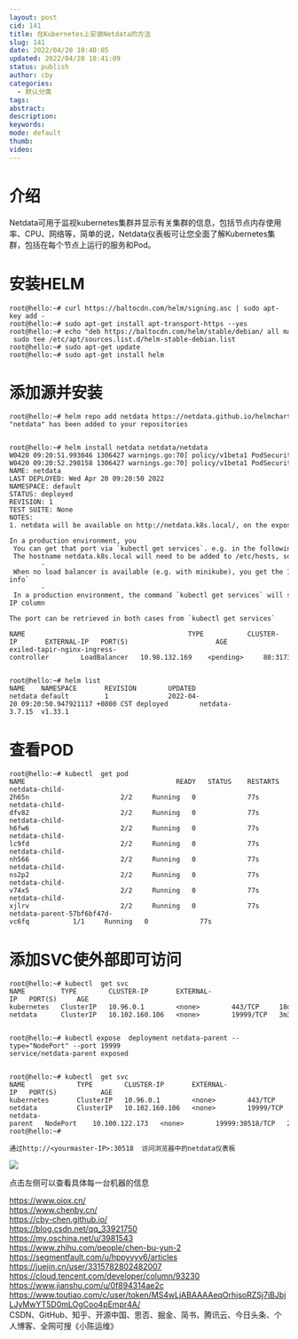 ```yaml
---
layout: post
cid: 141
title: 在Kubernetes上安装Netdata的方法
slug: 141
date: 2022/04/20 10:40:05
updated: 2022/04/20 10:41:09
status: publish
author: cby
categories: 
  - 默认分类
tags: 
abstract: 
description: 
keywords: 
mode: default
thumb: 
video: 
---
```



介绍
==

Netdata可用于监视kubernetes集群并显示有关集群的信息，包括节点内存使用率、CPU、网络等，简单的说，Netdata仪表板可让您全面了解Kubernetes集群，包括在每个节点上运行的服务和Pod。

安装HELM
======

```
root@hello:~# curl https://baltocdn.com/helm/signing.asc | sudo apt-key add -
root@hello:~# sudo apt-get install apt-transport-https --yes
root@hello:~# echo "deb https://baltocdn.com/helm/stable/debian/ all main" | sudo tee /etc/apt/sources.list.d/helm-stable-debian.list
root@hello:~# sudo apt-get update
root@hello:~# sudo apt-get install helm

```

添加源并安装
======

```
root@hello:~# helm repo add netdata https://netdata.github.io/helmchart/
"netdata" has been added to your repositories


root@hello:~# helm install netdata netdata/netdata
W0420 09:20:51.993046 1306427 warnings.go:70] policy/v1beta1 PodSecurityPolicy is deprecated in v1.21+, unavailable in v1.25+
W0420 09:20:52.298158 1306427 warnings.go:70] policy/v1beta1 PodSecurityPolicy is deprecated in v1.21+, unavailable in v1.25+
NAME: netdata
LAST DEPLOYED: Wed Apr 20 09:20:50 2022
NAMESPACE: default
STATUS: deployed
REVISION: 1
TEST SUITE: None
NOTES:
1. netdata will be available on http://netdata.k8s.local/, on the exposed port of your ingress controller

In a production environment, you 
 You can get that port via `kubectl get services`. e.g. in the following example, the http exposed port is 31737, the https one is 30069.
 The hostname netdata.k8s.local will need to be added to /etc/hosts, so that it resolves to the exposed IP. That IP depends on how your cluster is set up: 
        - When no load balancer is available (e.g. with minikube), you get the IP shown on `kubectl cluster-info`
        - In a production environment, the command `kubectl get services` will show the IP under the EXTERNAL-IP column

The port can be retrieved in both cases from `kubectl get services`

NAME                                         TYPE           CLUSTER-IP       EXTERNAL-IP   PORT(S)                      AGE
exiled-tapir-nginx-ingress-controller        LoadBalancer   10.98.132.169    <pending>     80:31737/TCP,443:30069/TCP   11h


root@hello:~# helm list
NAME    NAMESPACE       REVISION        UPDATED                                 STATUS          CHART           APP VERSION
netdata default         1               2022-04-20 09:20:50.947921117 +0800 CST deployed        netdata-3.7.15  v1.33.1    

```

查看POD
=====

```
root@hello:~# kubectl  get pod 
NAME                                      READY   STATUS    RESTARTS      AGE
netdata-child-2h65n                       2/2     Running   0             77s
netdata-child-dfv82                       2/2     Running   0             77s
netdata-child-h6fw6                       2/2     Running   0             77s
netdata-child-lc9fd                       2/2     Running   0             77s
netdata-child-nh566                       2/2     Running   0             77s
netdata-child-ns2p2                       2/2     Running   0             77s
netdata-child-v74x5                       2/2     Running   0             77s
netdata-child-xjlrv                       2/2     Running   0             77s
netdata-parent-57bf6bf47d-vc6fq           1/1     Running   0             77s

```

添加SVC使外部即可访问
============

```
root@hello:~# kubectl  get svc
NAME         TYPE        CLUSTER-IP       EXTERNAL-IP   PORT(S)     AGE
kubernetes   ClusterIP   10.96.0.1        <none>        443/TCP     18d
netdata      ClusterIP   10.102.160.106   <none>        19999/TCP   3m39s


root@hello:~# kubectl expose  deployment netdata-parent --type="NodePort" --port 19999
service/netdata-parent exposed


root@hello:~# kubectl  get svc
NAME             TYPE        CLUSTER-IP       EXTERNAL-IP   PORT(S)           AGE
kubernetes       ClusterIP   10.96.0.1        <none>        443/TCP           18d
netdata          ClusterIP   10.102.160.106   <none>        19999/TCP         3m43s
netdata-parent   NodePort    10.100.122.173   <none>        19999:30518/TCP   2s
root@hello:~# 

通过http://<yourmaster-IP>:30518  访问浏览器中的netdata仪表板
```

  

  

![](https://p3-juejin.byteimg.com/tos-cn-i-k3u1fbpfcp/2a8de81edea4462aac070499223de171~tplv-k3u1fbpfcp-zoom-1.image)

  

点击左侧可以查看具体每一台机器的信息  

https://www.oiox.cn/  
https://www.chenby.cn/  
https://cby-chen.github.io/  
https://blog.csdn.net/qq_33921750  
https://my.oschina.net/u/3981543  
https://www.zhihu.com/people/chen-bu-yun-2  
https://segmentfault.com/u/hppyvyv6/articles  
https://juejin.cn/user/3315782802482007  
https://cloud.tencent.com/developer/column/93230  
https://www.jianshu.com/u/0f894314ae2c  
https://www.toutiao.com/c/user/token/MS4wLjABAAAAeqOrhjsoRZSj7iBJbjLJyMwYT5D0mLOgCoo4pEmpr4A/  
CSDN、GitHub、知乎、开源中国、思否、掘金、简书、腾讯云、今日头条、个人博客、全网可搜《小陈运维》  

